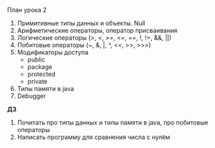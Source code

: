 План урока 2

1. Примитивные типы данных и объекты. Null
2. Арифметические операторы, оператор присваивания
3. Логические операторы (>, <, >=, <=, ==, !, !=, &&, ||)
4. Побитовые операторы (~, &, |, ^, <<, >>, >>>)
5. Модификаторы доступа
    - public
    - package
    - protected
    - private
6. Типы памяти в java
7. Debugger

**ДЗ**
1. Почитать про типы данных и типы памяти в java, про побитовые операторы
2. Написать программу для сравнения числа с нулём
